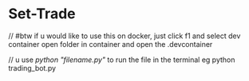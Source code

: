 # Set-Trade
// #btw if u would like to use this on docker, just click f1 and select dev container open folder in container and open the .devcontainer 

// u use *python "filename.py"* to run the file in the terminal eg python trading_bot.py
